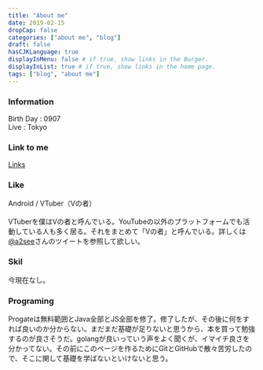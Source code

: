 ```yaml
---
title: "About me"
date: 2019-02-15
dropCap: false
categories: ["about me", "blog"]
draft: false
hasCJKLanguage: true
displayInMenu: false # if true, show links in the Burger.
displayInList: true # if true, show links in the home page.
tags: ["blog", "about me"]
---
```

<!--Introduce-->
<!--more-->

### Information
Birth Day : 0907<br>
Live : Tokyo<br>

### Link to me
[Links](/posts/002/index.html)<br>
### Like
Android / VTuber（Vの者）<br>
<br>
VTuberを僕はVの者と呼んでいる。YouTubeの以外のプラットフォームでも活動している人も多く居る。それをまとめて「Vの者」と呼んでいる。詳しくは[@a2see](https://twitter.com/a2see/status/1062656080038191104)さんのツイートを参照して欲しい。<br>

### Skil
今現在なし。<br>

### Programing
Progateは無料範囲とJava全部とJS全部を修了。修了したが、その後に何をすれば良いのか分からない。まだまだ基礎が足りないと思うから、本を買って勉強するのが良さそうだ。golangが良いっていう声をよく聞くが、イマイチ良さを分かってない。その前にこのページを作るためにGitとGitHubで散々苦労したので、そこに関して基礎を学ばないといけないと思う。<br>
